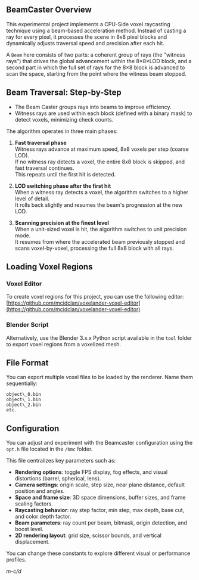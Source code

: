 ## BeamCaster Overview  
This experimental project implements a CPU-Side voxel raycasting technique using a beam-based acceleration method. Instead of casting a ray for every pixel, it processes the scene in 8x8 pixel blocks and dynamically adjusts traversal speed and precision after each hit.

A `Beam` here consists of two parts: a coherent group of rays (the "witness rays") that drives the global advancement within the 8×8×LOD block, and a second part in which the full set of rays for the 8×8 block is advanced to scan the space, starting from the point where the witness beam stopped.

## Beam Traversal: Step-by-Step  

- The Beam Caster groups rays into beams to improve efficiency.
- Witness rays are used within each block (defined with a binary mask) to detect voxels, minimizing check counts.

The algorithm operates in three main phases:

1. **Fast traversal phase**  
   Witness rays advance at maximum speed, 8x8 voxels per step (coarse LOD).  
   If no witness ray detects a voxel, the entire 8x8 block is skipped, and fast traversal continues.  
   This repeats until the first hit is detected.

2. **LOD switching phase after the first hit**  
   When a witness ray detects a voxel, the algorithm switches to a higher level of detail.  
   It rolls back slightly and resumes the beam's progression at the new LOD.  

3. **Scanning precision at the finest level**  
   When a unit-sized voxel is hit, the algorithm switches to unit precision mode.  
   It resumes from where the accelerated beam previously stopped and scans voxel-by-voxel, processing the full 8x8 block with all rays.

## Loading Voxel Regions  

### Voxel Editor  
To create voxel regions for this project, you can use the following editor:  
[https://github.com/mcidclan/voxelander-voxel-editor](https://github.com/mcidclan/voxelander-voxel-editor)

### Blender Script  
Alternatively, use the Blender 3.x.x Python script available in the `tool` folder to export voxel regions from a voxelized mesh.

## File Format  
You can export multiple voxel files to be loaded by the renderer. Name them sequentially:

```
object\_0.bin
object\_1.bin
object\_2.bin
etc.
```

## Configuration

You can adjust and experiment with the Beamcaster configuration using the `opt.h` file located in the `/bmc` folder.

This file centralizes key parameters such as:

- **Rendering options**: toggle FPS display, fog effects, and visual distortions (barrel, spherical, lens).
- **Camera settings**: origin scale, step size, near plane distance, default position and angles.
- **Space and frame size**: 3D space dimensions, buffer sizes, and frame scaling factors.
- **Raycasting behavior**: ray step factor, min step, max depth, base cut, and color depth factor.
- **Beam parameters**: ray count per beam, bitmask, origin detection, and boost level.
- **2D rendering layout**: grid size, scissor bounds, and vertical displacement.

You can change these constants to explore different visual or performance profiles.


*m-c/d*
